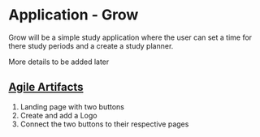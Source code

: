 # Application - Grow
Grow will be a simple study application where the user can set a time for there study periods and a create a study planner.

More details to be added later
## [Agile Artifacts](/AgileArtifacts.md)
1. Landing page with two buttons 
2. Create and add a Logo
3. Connect the two buttons to their respective pages 

